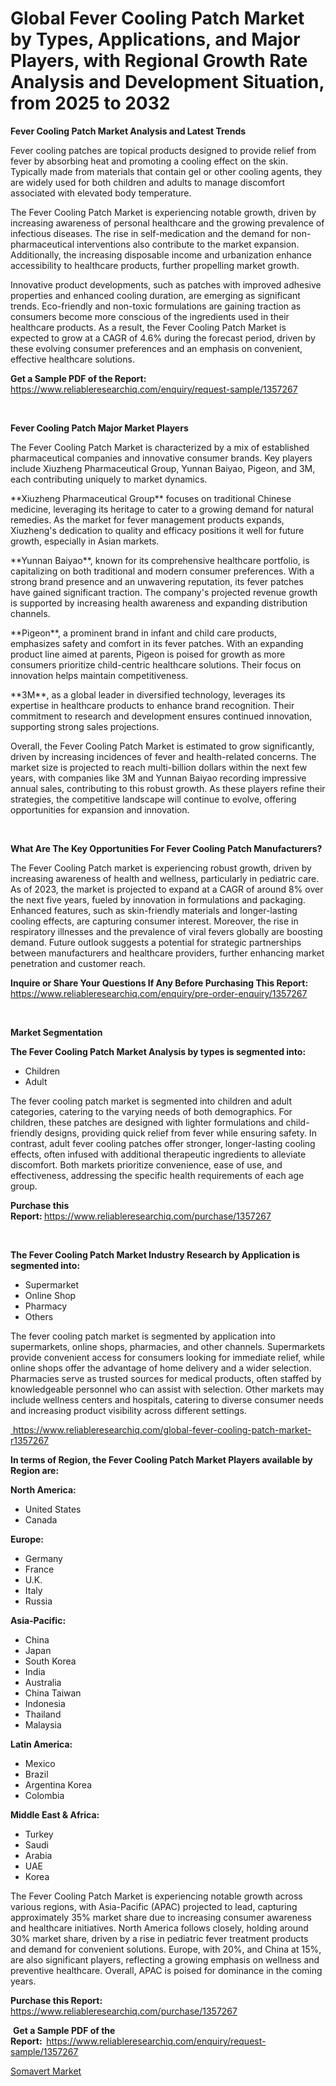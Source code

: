 <p><h1>Global Fever Cooling Patch Market by Types, Applications, and Major Players, with Regional Growth Rate Analysis and Development Situation, from 2025 to 2032</h1></p><p><strong>Fever Cooling Patch Market Analysis and Latest Trends</strong></p>
<p><p>Fever cooling patches are topical products designed to provide relief from fever by absorbing heat and promoting a cooling effect on the skin. Typically made from materials that contain gel or other cooling agents, they are widely used for both children and adults to manage discomfort associated with elevated body temperature.</p><p>The Fever Cooling Patch Market is experiencing notable growth, driven by increasing awareness of personal healthcare and the growing prevalence of infectious diseases. The rise in self-medication and the demand for non-pharmaceutical interventions also contribute to the market expansion. Additionally, the increasing disposable income and urbanization enhance accessibility to healthcare products, further propelling market growth.</p><p>Innovative product developments, such as patches with improved adhesive properties and enhanced cooling duration, are emerging as significant trends. Eco-friendly and non-toxic formulations are gaining traction as consumers become more conscious of the ingredients used in their healthcare products. As a result, the Fever Cooling Patch Market is expected to grow at a CAGR of 4.6% during the forecast period, driven by these evolving consumer preferences and an emphasis on convenient, effective healthcare solutions.</p></p>
<p><strong>Get a Sample PDF of the Report:&nbsp;</strong> <a href="https://www.reliableresearchiq.com/enquiry/request-sample/1357267?utm_campaign=2469&utm_medium=2&utm_source=Github&utm_content=ia&utm_term=08032025&utm_id=fever-cooling-patch">https://www.reliableresearchiq.com/enquiry/request-sample/1357267</a></p>
<p>&nbsp;</p>
<p><strong>Fever Cooling Patch Major Market Players</strong></p>
<p><p>The Fever Cooling Patch Market is characterized by a mix of established pharmaceutical companies and innovative consumer brands. Key players include Xiuzheng Pharmaceutical Group, Yunnan Baiyao, Pigeon, and 3M, each contributing uniquely to market dynamics.</p><p>**Xiuzheng Pharmaceutical Group** focuses on traditional Chinese medicine, leveraging its heritage to cater to a growing demand for natural remedies. As the market for fever management products expands, Xiuzheng's dedication to quality and efficacy positions it well for future growth, especially in Asian markets.</p><p>**Yunnan Baiyao**, known for its comprehensive healthcare portfolio, is capitalizing on both traditional and modern consumer preferences. With a strong brand presence and an unwavering reputation, its fever patches have gained significant traction. The company's projected revenue growth is supported by increasing health awareness and expanding distribution channels.</p><p>**Pigeon**, a prominent brand in infant and child care products, emphasizes safety and comfort in its fever patches. With an expanding product line aimed at parents, Pigeon is poised for growth as more consumers prioritize child-centric healthcare solutions. Their focus on innovation helps maintain competitiveness.</p><p>**3M**, as a global leader in diversified technology, leverages its expertise in healthcare products to enhance brand recognition. Their commitment to research and development ensures continued innovation, supporting strong sales projections.</p><p>Overall, the Fever Cooling Patch Market is estimated to grow significantly, driven by increasing incidences of fever and health-related concerns. The market size is projected to reach multi-billion dollars within the next few years, with companies like 3M and Yunnan Baiyao recording impressive annual sales, contributing to this robust growth. As these players refine their strategies, the competitive landscape will continue to evolve, offering opportunities for expansion and innovation.</p></p>
<p>&nbsp;</p>
<p><strong>What Are The Key Opportunities For Fever Cooling Patch Manufacturers?</strong></p>
<p><p>The Fever Cooling Patch market is experiencing robust growth, driven by increasing awareness of health and wellness, particularly in pediatric care. As of 2023, the market is projected to expand at a CAGR of around 8% over the next five years, fueled by innovation in formulations and packaging. Enhanced features, such as skin-friendly materials and longer-lasting cooling effects, are capturing consumer interest. Moreover, the rise in respiratory illnesses and the prevalence of viral fevers globally are boosting demand. Future outlook suggests a potential for strategic partnerships between manufacturers and healthcare providers, further enhancing market penetration and customer reach.</p></p>
<p><strong>Inquire or Share Your Questions If Any Before Purchasing This Report:</strong> <a href="https://www.reliableresearchiq.com/enquiry/pre-order-enquiry/1357267?utm_campaign=2469&utm_medium=2&utm_source=Github&utm_content=ia&utm_term=08032025&utm_id=fever-cooling-patch">https://www.reliableresearchiq.com/enquiry/pre-order-enquiry/1357267</a></p>
<p>&nbsp;</p>
<p><strong>Market Segmentation</strong></p>
<p><strong>The Fever Cooling Patch Market Analysis by types is segmented into:</strong></p>
<p><ul><li>Children</li><li>Adult</li></ul></p>
<p><p>The fever cooling patch market is segmented into children and adult categories, catering to the varying needs of both demographics. For children, these patches are designed with lighter formulations and child-friendly designs, providing quick relief from fever while ensuring safety. In contrast, adult fever cooling patches offer stronger, longer-lasting cooling effects, often infused with additional therapeutic ingredients to alleviate discomfort. Both markets prioritize convenience, ease of use, and effectiveness, addressing the specific health requirements of each age group.</p></p>
<p><strong>Purchase this Report:&nbsp;</strong><a href="https://www.reliableresearchiq.com/purchase/1357267?utm_campaign=2469&utm_medium=2&utm_source=Github&utm_content=ia&utm_term=08032025&utm_id=fever-cooling-patch">https://www.reliableresearchiq.com/purchase/1357267</a></p>
<p>&nbsp;</p>
<p><strong>The Fever Cooling Patch Market Industry Research by Application is segmented into:</strong></p>
<p><ul><li>Supermarket</li><li>Online Shop</li><li>Pharmacy</li><li>Others</li></ul></p>
<p><p>The fever cooling patch market is segmented by application into supermarkets, online shops, pharmacies, and other channels. Supermarkets provide convenient access for consumers looking for immediate relief, while online shops offer the advantage of home delivery and a wider selection. Pharmacies serve as trusted sources for medical products, often staffed by knowledgeable personnel who can assist with selection. Other markets may include wellness centers and hospitals, catering to diverse consumer needs and increasing product visibility across different settings.</p></p>
<p><a href="https://www.reliableresearchiq.com/global-fever-cooling-patch-market-r1357267?utm_campaign=2469&utm_medium=2&utm_source=Github&utm_content=ia&utm_term=08032025&utm_id=fever-cooling-patch">&nbsp;https://www.reliableresearchiq.com/global-fever-cooling-patch-market-r1357267</a></p>
<p><strong>In terms of Region, the Fever Cooling Patch Market Players available by Region are:</strong></p>
<p>
    <p> <strong> North America: </strong>
        <ul>
            <li>United States</li>
            <li>Canada</li>
        </ul>
        </p> 
    <p> <strong> Europe: </strong>
        <ul>
            <li>Germany</li>
            <li>France</li>
            <li>U.K.</li>
            <li>Italy</li>
            <li>Russia</li>
        </ul>
        </p> 
    <p> <strong> Asia-Pacific: </strong>
        <ul>
            <li>China</li>
            <li>Japan</li>
            <li>South Korea</li>
            <li>India</li>
            <li>Australia</li>
            <li>China Taiwan</li>
            <li>Indonesia</li>
            <li>Thailand</li>
            <li>Malaysia</li>
        </ul>
        </p> 
    <p> <strong> Latin America: </strong>
        <ul>
            <li>Mexico</li>
            <li>Brazil</li>
            <li>Argentina Korea</li>
            <li>Colombia</li>
        </ul>
        </p> 
    <p> <strong> Middle East & Africa: </strong>
        <ul>
            <li>Turkey</li>
            <li>Saudi</li>
            <li>Arabia</li>
            <li>UAE</li>
            <li>Korea</li>
        </ul>
    </p>
    </p>
<p><p>The Fever Cooling Patch Market is experiencing notable growth across various regions, with Asia-Pacific (APAC) projected to lead, capturing approximately 35% market share due to increasing consumer awareness and healthcare initiatives. North America follows closely, holding around 30% market share, driven by a rise in pediatric fever treatment products and demand for convenient solutions. Europe, with 20%, and China at 15%, are also significant players, reflecting a growing emphasis on wellness and preventive healthcare. Overall, APAC is poised for dominance in the coming years.</p></p>
<p><strong>Purchase this Report: </strong><a href="https://www.reliableresearchiq.com/purchase/1357267?utm_campaign=2469&utm_medium=2&utm_source=Github&utm_content=ia&utm_term=08032025&utm_id=fever-cooling-patch">https://www.reliableresearchiq.com/purchase/1357267</a></p>
<p>&nbsp;<strong>Get a Sample PDF of the Report:&nbsp;&nbsp;</strong><a href="https://www.reliableresearchiq.com/enquiry/request-sample/1357267?utm_campaign=2469&utm_medium=2&utm_source=Github&utm_content=ia&utm_term=08032025&utm_id=fever-cooling-patch">https://www.reliableresearchiq.com/enquiry/request-sample/1357267</a></p>
<p><strong></strong></p>
<p><p><a href="https://github.com/lanuskarnajc/Market-Research-Report-List-1/blob/main/somavert-market.md?utm_campaign=2469&utm_medium=2&utm_source=Github&utm_content=ia&utm_term=08032025&utm_id=fever-cooling-patch">Somavert Market</a></p></p>
